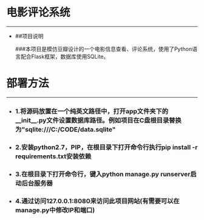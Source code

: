 # 电影评论系统
---
* ##项目说明
 
    ###本项目是模仿豆瓣设计的一个电影信息查看、评论系统，使用了Python语言配合Flask框架，数据库使用SQLite。

# 部署方法
---
* ### 1.将源码放置在一个纯英文路径中，打开app文件夹下的__init__.py文件设置数据库路径。例如项目在C盘根目录替换为"sqlite:///C:/CODE/data.sqlite"
* ### 2.安装python2.7，PIP，在根目录下打开命令行执行pip install -r requirements.txt安装依赖
* ### 3.在根目录下打开命令行，键入python manage.py runserver启动后台服务器
* ### 4.通过访问127.0.0.1:8080来访问此项目网站(有需要可以在manage.py中修改IP和端口)

